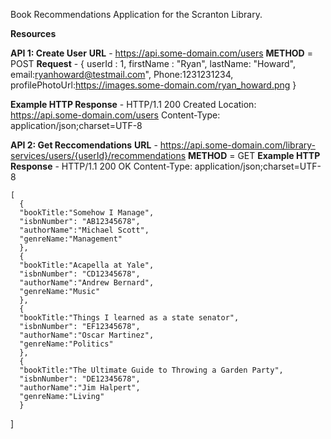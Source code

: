 
Book Recommendations Application for the Scranton Library.

**Resources**

**API 1: Create User**
  **URL** - https://api.some-domain.com/users
  **METHOD** = POST
  **Request** -
  {
    userId : 1,
    firstName : "Ryan",
    lastName: "Howard",
    email:ryanhoward@testmail.com",
    Phone:1231231234,
    profilePhotoUrl:https://images.some-domain.com/ryan_howard.png
  }

  **Example HTTP Response** -
  HTTP/1.1 200 Created
  Location: https://api.some-domain.com/users
  Content-Type: application/json;charset=UTF-8



**API 2: Get Reccomendations**
   **URL** - https://api.some-domain.com/library-services/users/{userId}/recommendations
   **METHOD** = GET
   **Example HTTP Response** -
    HTTP/1.1 200 OK
    Content-Type: application/json;charset=UTF-8

    [
      {
      "bookTitle:"Somehow I Manage",
      "isbnNumber": "AB12345678",
      "authorName":"Michael Scott",
      "genreName:"Management"
      },
      {
      "bookTitle:"Acapella at Yale",
      "isbnNumber": "CD12345678",
      "authorName":"Andrew Bernard",
      "genreName:"Music"
      },
      {
      "bookTitle:"Things I learned as a state senator",
      "isbnNumber": "EF12345678",
      "authorName":"Oscar Martinez",
      "genreName:"Politics"
      },
      {
      "bookTitle:"The Ultimate Guide to Throwing a Garden Party",
      "isbnNumber": "DE12345678",
      "authorName":"Jim Halpert",
      "genreName:"Living"
      }  
   ]

